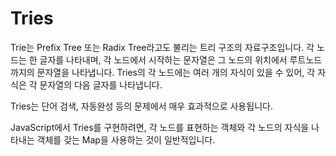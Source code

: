 # Tries

Trie는 Prefix Tree 또는 Radix Tree라고도 불리는 트리 구조의 자료구조입니다. 각 노드는 한 글자를 나타내며, 각 노드에서 시작하는 문자열은 그 노드의 위치에서 루트노드까지의 문자열을 나타냅니다. Tries의 각 노드에는 여러 개의 자식이 있을 수 있어, 각 자식은 각 문자열의 다음 글자를 나타냅니다.

Tries는 단어 검색, 자동완성 등의 문제에서 매우 효과적으로 사용됩니다.

JavaScript에서 Tries를 구현하려면, 각 노드를 표현하는 객체와 각 노드의 자식을 나타내는 객체를 갖는 Map을 사용하는 것이 일반적입니다.
